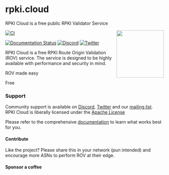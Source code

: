 # rpki.cloud
RPKI Cloud is a free public RPKI Validator Service

<img align="right" src="https://www.defensor.cloud/static/logos/<name>.svg" height="150">

[![CI](https://github.com/rpki-cloud/rpki.cloud/workflows/ci/badge.svg)](https://github.com/rpki-cloud/rpki.cloud/actions?query=workflow%3Aci)

[![Documentation Status](https://readthedocs.org/projects/rpki.cloud/badge/?version=stable)](https://rpki.docs.defensor.cloud/en/stable/)
[![Discord](https://img.shields.io/discord/818584154278199396?label=Discord&logo=discord)](https://discord.gg/<id>)
[![Twitter](https://img.shields.io/twitter/follow/<>.svg?label=Follow&style=social)](https://twitter.com/<rpki-cloud>)

RPKI Cloud is a free RPKI Route Origin Validation (ROV) service. The service is designed to be highly available with performance and security in mind.

ROV made easy


Free


### Support

Community support is available on
[Discord](https://discord.gg/<id>),
[Twitter](https://twitter.com/<id>/) and our [mailing
list](https://lists.defensor.cloud/mailman/listinfo/rpki). RPKI Cloud is
liberally licensed under the [Apache License](https://github.com/rpki-cloud/rpki.cloud/blob/main/LICENSE)

Please refer to the comprehensive
[documentation](https://rpki.docs.defensor.cloud/) to learn what works
best for you.

#### Contribute
Like the project? Please share this in your network (pun intended) and encourage more ASNs to perform ROV at their edge.

#### Sponsor a coffee

